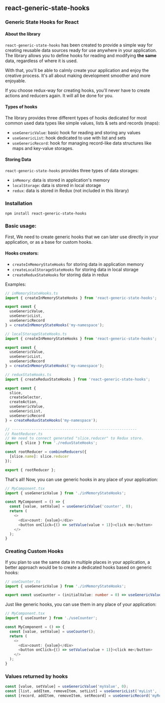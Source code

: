 ## react-generic-state-hooks
### Generic State Hooks for React

#### About the library
`react-generic-state-hooks` has been created to provide a simple way for creating reusable data sources
ready for use anywhere in your application.
The library allows you to define hooks for reading and modifying **the same** data, regardless of where it is used.

With that, you'll be able to calmly create your application and enjoy the creative process.
It's all about making development smoother and more enjoyable.

If you choose redux-way for creating hooks, you'll never have to create actions and reducers again.
It will all be done for you.

#### Types of hooks
The library provides three different types of hooks dedicated for most common used
data types like simple values, lists & sets and records (maps):
- `useGenericValue`: basic hook for reading and storing any values
- `useGenericList`: hook dedicated to use with list and sets
- `useGenericRecord`: hook for managing record-like data structures like maps and key-value storages.

#### Storing Data
`react-generic-state-hooks` provides three types of data storages:
- `inMemory`: data is stored in application's memory
- `localStorage`: data is stored in local storage
- `redux`: data is stored in Redux (not included in this library)

### Installation
`npm install react-generic-state-hooks`

### Basic usage:
First, We need to create generic hooks that we can later use 
directly in your application, or as a base for custom hooks.

#### Hooks creators:
- `createInMemoryStateHooks` for storing data in application memory
- `createLocalStorageStateHooks` for storing data in local storage
- `createReduxStateHooks` for storing data in redux

Examples:
~~~typescript jsx
// inMemoryStateHooks.ts
import { createInMemoryStateHooks } from 'react-generic-state-hooks';

export const {
  useGenericValue,
  useGenericList,
  useGenericRecord
} = createInMemoryStateHooks('my-namespace');
~~~
~~~typescript jsx
// localStorageStateHooks.ts
import { createInMemoryStateHooks } from 'react-generic-state-hooks';

export const {
  useGenericValue,
  useGenericList,
  useGenericRecord
} = createInMemoryStateHooks('my-namespace');
~~~
~~~typescript jsx
// reduxStateHooks.ts
import { createReduxStateHooks } from 'react-generic-state-hooks';

export const {
  slice,
  createSelector,
  createAction,  
  useGenericValue,
  useGenericList,
  useGenericRecord
} = createReduxStateHooks('my-namespace');

// ---------------------------------------------------------
// RootReducer.ts
// We need to connect generated "slice.reducer" to Redux store.
import { slice } from './reduxStateHooks';

const rootReducer = combineReducers({
  [slice.name]: slice.reducer
});

export { rootReducer };
~~~
That's all! Now, you can use generic hooks in any place of your application:

~~~typescript jsx
// MyComponent.tsx
import { useGenericValue } from './inMemoryStateHooks';

const MyComponent = () => {
  const [value, setValue] = useGenericValue('counter', 0);
  return (
    <>
      <div>count: {value}</div>
      <button onClick={() => setValue(value + 1)}>click me</button>
    </>
  );
}
~~~

### Creating Custom Hooks
If you plan to use the same data in multiple places in your application, 
a better approach would be to create a dedicated hooks based on generic hooks:
~~~typescript jsx
// useCounter.ts
import { useGenericValue } from './inMemoryStateHooks';

export const useCounter = (initialValue: number = 0) => useGenericValue('counter', initialValue);
~~~
Just like generic hooks, you can use them in any place of your application:
~~~typescript jsx
// MyComponent.tsx
import { useCounter } from './useCounter';

const MyComponent = () => {
  const [value, setValue] = useCounter();
  return (
    <>
      <div>count: {value}</div>
      <button onClick={() => setValue(value + 1)}>click me</button>
    </>
  );
}
~~~

### Values returned by hooks
~~~typescript jsx
const [value, setValue] = useGenericValue('myValue', 0);
const [list, addItem, removeItem, setList] = useGenericList('myList', []);
const [record, addItem, removeItem, setRecord] = useGenericRecord('myRecord', {});
~~~

